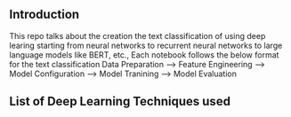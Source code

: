 ## Introduction

This repo talks about the creation the text classification of  using deep learing starting from neural networks to recurrent neural networks to large language models like BERT, etc.,
Each notebook follows the below format for the text classification
Data Preparation ⟶ Feature Engineering ⟶ Model Configuration ⟶ Model Tranining ⟶ Model Evaluation 

## List of Deep Learning Techniques used

